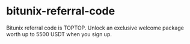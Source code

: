 # bitunix-referral-code
Bitunix referral code is TOPTOP. Unlock an exclusive welcome package worth up to 5500 USDT when you sign up. 
